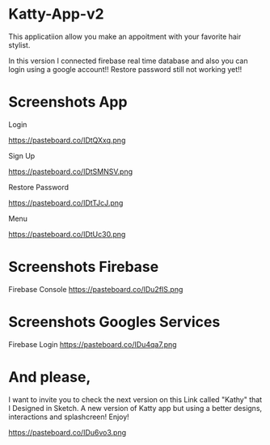 # Katty-App-v2

This applicatiion allow you make an appoitment with your favorite hair stylist.

In this version I connected firebase real time database and also you can login using a google account!!
Restore password still not working yet!!

# Screenshots App

Login

https://pasteboard.co/IDtQXxq.png

Sign Up

https://pasteboard.co/IDtSMNSV.png

Restore Password

https://pasteboard.co/IDtTJcJ.png

Menu

https://pasteboard.co/IDtUc30.png

# Screenshots Firebase

Firebase Console
https://pasteboard.co/IDu2fIS.png

# Screenshots Googles Services

Firebase Login
https://pasteboard.co/IDu4qa7.png

# And please,

I want to invite you to check the next version on this Link called "Kathy" that I Designed in Sketch.
A new version of  Katty app but using a better designs, interactions and splashcreen! Enjoy!

https://pasteboard.co/IDu6vo3.png
